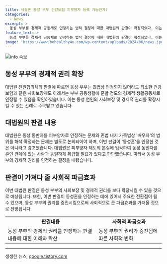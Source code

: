```yaml
---
title: 사실혼 동성 부부 건강보험 피부양자 등록 가능한가?
categories:
  - News
excerpt: >
  동성 부부를 경제적 공동체로 인정하는 법적 결정에 대한 대법원의 판결이 확정되었다. 이는 동성 부부가 건강보험 등 사회보장제도에서 이를 통해 경제적인 권리를 확장했다고도 볼 수 있다. 이번 판결은 사회적 파급효과를 가져올 것으로 예상되며, 동성혼을 둘러싼 논의를 더욱 활발히 할 것으로 보인다. 하지만 이에 대한 논쟁과 동성혼 합법화 등의 가능성에 대한 논의는 여전히 진행 중이다.
feature_text: >
  동성 부부를 경제적 공동체로 인정하는 법적 결정에 대한 대법원의 판결이 확정되었다. 이는 동성 부부가 건강보험 등 사회보장제도에서 이를 통해 경제적인 권리를 확장했다고도 볼 수 있다. 이번 판결은 사회적 파급효과를 가져올 것으로 예상되며, 동성혼을 둘러싼 논의를 더욱 활발히 할 것으로 보인다. 하지만 이에 대한 논쟁과 동성혼 합법화 등의 가능성에 대한 논의는 여전히 진행 중이다.
image: 'https://www.behealthy4u.com/wp-content/uploads/2024/06/news.jpg'
---
```


<p><img src="https://www.behealthy4u.com/wp-content/uploads/2024/06/news.jpg" alt="info 속보" /></p>

<h2 data-ke-size="size26">동성 부부의 경제적 권리 확장</h2>

<p data-ke-size="size16">대법원 전원합의체의 판결에 따르면 동성 부부는 민법상 인정되지 않더라도 최소한 건강보험과 같은 사회보장제도 아래서는 부부 공동생활에 준할 정도의 경제적 생활공동체로 인정될 수 있음을 확인하였습니다. 이는 동성 연인의 사회보장 및 경제적 권리를 확장시킬 수 있는 선례로 주목받고 있습니다.</p>

<h2 data-ke-size="size26">대법원의 판결 내용</h2>

<p data-ke-size="size16">대법원은 동성 동반자를 피부양자로 인정하는 문제와 민법 내지 가족법상 '배우자'의 범위를 해석·확정하는 문제는 별도로 논의되어야 하며, 이번 판결이 '동성혼'을 인정한 것은 아니라고 강조했습니다. 대법원은 피부양자 제도의 본질에 입각하여 동성 동반자를 혼인 관계에 있는 사람과 동일하게 취급할 필요가 있다고 판단했습니다. 따라서 동성 부부의 경제적 권리를 인정하는 결정을 내렸습니다.</p>

<h2 data-ke-size="size26">판결이 가져다 줄 사회적 파급효과</h2>

<p data-ke-size="size16">이번 대법원 판결은 동성 부부의 사회보장 및 경제적 권리를 보다 확장시킬 수 있을 것으로 예상됩니다. 또한, 이번 판결이 동성혼을 인정하는 데에 있어서 주요한 전환점이 될 수 있으며, 동성 부부의 권리를 증진시킴으로써 사회적으로 큰 파급효과를 가져올 것으로 전망됩니다.</p>

<table>
    <tbody>
        <tr>
            <td style="text-align: center; height: 17px;"><b>판결내용</b></td>
            <td style="text-align: center;"><b>사회적 파급효과</b></td>
        </tr>
        <tr>
            <td style="text-align: left;">동성 부부의 경제적 권리를 인정하는 판결 내용에 대한 이해와 확산</td>
            <td style="text-align: left;">동성 부부의 권리가 증진됨에 따른 사회적 변화</td>
        </tr>
    </tbody>
</table>

<hr>
생생한 뉴스, <a href="https://qoogle.tistory.com" rel="dofollow">qoogle.tistory.com</a>


